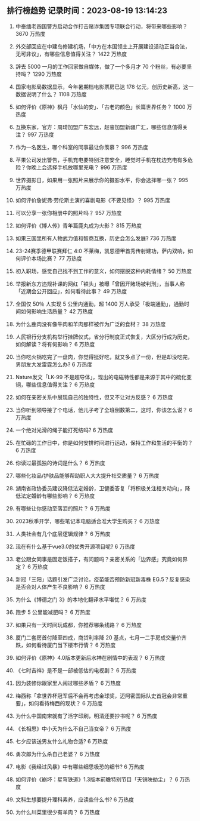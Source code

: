 
## 排行榜趋势 记录时间：2023-08-19 13:14:23
  
  1. 中泰缅老四国警方启动合作打击赌诈集团专项联合行动，将带来哪些影响？ 3670 万热度
    
  2. 外交部回应在中建岛修建机场，「中方在本国领土上开展建设活动正当合法，无可非议」，有哪些信息值得关注？ 1422 万热度
    
  3. 辞去 5000 一月的工作回家做自媒体，做了一个多月才 70 个粉丝，有必要坚持吗？ 1290 万热度
    
  4. 国家电影局数据显示，今年暑期档电影票房已达 178 亿元，创历史新高，这一数据说明了什么？ 1108 万热度
    
  5. 如何评价《原神》枫丹「水仙的安」、「古老的颜色」长篇世界任务？ 1000 万热度
    
  6. 互换东家，官方：周琦加盟广东宏远，赵睿加盟新疆广汇，哪些信息值得关注？ 997 万热度
    
  7. 作为一名医生，哪个科室的同事最让你羡慕？ 996 万热度
    
  8. 苹果公司发出警告，手机充电要特别注意安全，睡觉时手机在枕边充电有多危险？你晚上会选择手机放哪里充电？ 996 万热度
    
  9. 世界摄影日，如果用一张照片来展示你的摄影水平，你会选择哪一张？ 995 万热度
    
  10. 如何评价詹妮弗·劳伦斯主演的喜剧电影《不要见怪》？ 995 万热度
    
  11. 可以分享一张你相册中的照片吗？ 957 万热度
    
  12. 如何评价《博人传》青年篇鹿丸成为火影？ 815 万热度
    
  13. 如果三国里所有人物武力值和智商互换，历史会怎么发展? 736 万热度
    
  14. 23-24赛季德甲联赛拜仁 4:0 不莱梅，凯恩德甲首秀传射建功，萨内双响，如何评价本场比赛？ 77 万热度
    
  15. 初入职场，感觉自己找不到工作的意义，如何摆脱这种内耗情绪？ 50 万热度
    
  16. 举报新东方违规补课的网红「铁头」被曝「曾因开赌场被判刑」，当事人称「近期会公开回应」，如何看待此事？ 49 万热度
    
  17. 全国仅 50％ 人实现 5 公里内通勤，超 1400 万人承受「极端通勤」，通勤时间如何影响生活质量？ 42 万热度
    
  18. 为什么鹿肉没有像牛肉和羊肉那样被作为广泛的食材？ 38 万热度
    
  19. 人民银行分支机构举行挂牌仪式，省分行制度正式恢复，大区分行成为历史，如何解读？将有何影响？ 6 万热度
    
  20. 当你吃火锅吃完了一盘肉，你觉得挺好吃，就又多点了一份，但是却没吃完，男朋友大发雷霆怎么办? 6 万热度
    
  21. Nature发文「LK-99 不是超导体」，现出的电磁特性都是来源于其中的硫化亚铜，哪些信息值得关注？ 6 万热度
    
  22. 如何在亲密关系中展现自己的独特性，但又不让对方反感？ 6 万热度
    
  23. 当你听到领导接了个电话，他儿子考了全班倒数第二，这时，你该怎么说？ 6 万热度
    
  24. 一个绝对光滑的绳子能打死结吗? 6 万热度
    
  25. 在忙碌的工作日中，你是如何安排时间进行运动，保持工作和生活的平衡的？ 6 万热度
    
  26. 你读过最孤独的诗词是什么？ 6 万热度
    
  27. 哪些化妆品/护肤品能够帮助职人大大提升社交质量？ 6 万热度
    
  28. 湖南省政协委员建议降低法定婚龄，卫健委答复「将积极关注相关动向」，降低法定婚龄有哪些影响？ 6 万热度
    
  29. 有哪些让你感动至落泪的照片？ 6 万热度
    
  30. 2023秋季开学，哪些笔记本电脑适合准大学生购买？ 6 万热度
    
  31. 人类社会有几个底层逻辑规律？ 6 万热度
    
  32. 现在有什么基于vue3.0的优秀开源项目呢? 6 万热度
    
  33. 老公跟女同事是固定饭搭子，有问题吗？亲密关系的「边界感」究竟如何界定？ 6 万热度
    
  34. 新冠「三阳」话题引发广泛讨论，疫苗能否预防新冠新毒株 EG.5？反复感染是否会对人体产生不良影响？ 6 万热度
    
  35. 为什么《博德之门 3》的本地化翻译水平堪忧？ 6 万热度
    
  36. 跑步 5 公里能减肥吗？ 6 万热度
    
  37. 如果只有一天时间玩成都，你推荐哪条线路？ 6 万热度
    
  38. 厦门二套房首付降至四成，商贷利率降 20 基点，七月一二手房成交量价齐跌，如何看待厦门当下楼市行情？ 6 万热度
    
  39. 如何评价《原神》4.0版本更新后水神在剧情中的表现？ 6 万热度
    
  40. 《七时吉祥》是不是一部被低估的电视剧？ 6 万热度
    
  41. 因为装修你跟家里人闹过哪些矛盾？ 6 万热度
    
  42. 梅西称「拿世界杯冠军后不会再考虑金球奖，迈阿密国际队史首冠会非常重要」，如何看待梅西的现状？ 6 万热度
    
  43. 为什么中国南宋就有了活字印刷，明清还要抄书呢？ 6 万热度
    
  44. 《长相思》中小夭为什么不自己当女帝？ 6 万热度
    
  45. 七夕应该送男友什么礼物合适? 6 万热度
    
  46. 勇次郎为什么杀自己老婆？ 6 万热度
    
  47. 电影《我经过风暴》中有哪些细思极恐的细节? 6 万热度
    
  48. 如何评价《崩坏：星穹铁道》1.3版本前瞻特别节目「天镜映劫尘」？ 6 万热度
    
  49. 文科生想要提升理科素养，应读些什么书? 6 万热度
    
  50. 为什么川菜里很少有羊肉？ 6 万热度
    